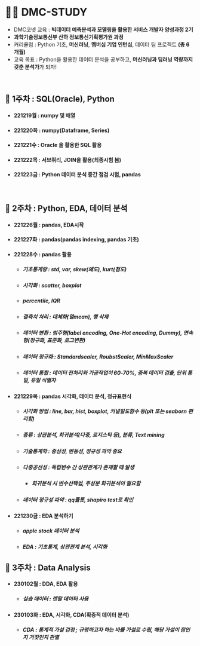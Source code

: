 # 👩‍💻 DMC-STUDY
- DMC코넷 교육 : **빅데이터 예측분석과 모델링을 활용한 서비스 개발자 양성과정 2기**
- **과학기술정보통신부 산하 정보통신기획평가원 과정**
- 커리큘럼 : Python 기초, **머신러닝**, **멤버십 기업 인턴십**, 데이터 팀 프로젝트 **(총 6개월)**
- 교육 목표 : Python을 활용한 데이터 분석을 공부하고, **머신러닝과 딥러닝 역량까지 갖춘 분석가**가 되자!

<br>

## 🚩 1주차 : SQL(Oracle), Python
- #### 221219월 : numpy 및 배열
- #### 221220화 : numpy(Dataframe, Series)
- #### 221221수 : Oracle 을 활용한 SQL 활용
- #### 221222목 : 서브쿼리, JOIN을 활용(최종시험 봄)
- #### 221223금 : Python 데이터 분석 중간 점검 시험, pandas

<br>

## 🚩 2주차 : Python, EDA, 데이터 분석
- #### 221226월 : pandas, EDA시작

- #### 221227화 : pandas(pandas indexing, pandas 기초)

- #### 221228수 : pandas 활용
  - ##### 기초통계량 : std, var, skew(왜도), kurt(첨도)
  - ##### 시각화 : scatter, boxplot
  - ##### percentile, IQR
  - ##### 결측치 처리 : 대체화(열mean), 행 삭제
  - ##### 데이터 변환 : 범주형(label encoding, One-Hot encoding, Dummy), 연속형(정규화, 표준화, 로그변환)
  - ##### 데이터 정규화 : Standardscaler, RoubstScaler, MinMaxScaler
  - ##### 데이터 통합 : 데이터 전처리와 가공작업이 60-70%, 중복 데이터 검출, 단위 통일, 유일 식별자
  
- #### 221229목 : pandas 시각화, 데이터 분석, 정규표현식
  - ##### 시각화 방법 : line, bar, hist, boxplot, 커널밀도함수 등(plt 또는 seaborn 편리함) 
  - ##### 종류 : 상관분석, 회귀분석(다중, 로지스틱 등), 분류, Text mining
  - ##### 기술통계학 : 중심성, 변동성, 정규성 파악 중요
  - ##### 다중공선성 : 독립변수 간 상관관계가 존재할 때 발생
       - ##### 회귀분석 시 변수선택법, 주성분 회귀분석이 필요함
  - ##### 데이터 정규성 파악 : qq플롯, shapiro test로 확인

- #### 221230금 : EDA 분석하기
  - ##### apple stock 데이터 분석
  - ##### EDA : 기초통계, 상관관계 분석, 시각화
  
## 🚩 3주차 : Data Analysis
- #### 230102월 : DDA, EDA 활용
  - ##### 실습 데이터 : 렌탈 데이터 사용
  
- #### 230103화 : EDA, 시각화, CDA(확증적 데이터 분석)
  - ##### CDA : 통계적 가설 검정 ; 규명하고자 하는 바를 가설로 수립, 해당 가설이 참인지 거짓인지 판별
  
